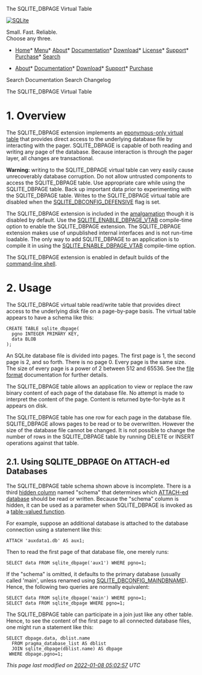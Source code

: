 




The SQLITE\_DBPAGE Virtual Table




[![SQLite](images/sqlite370_banner.gif)](index.html)


Small. Fast. Reliable.  
Choose any three.


* [Home](index.html)* [Menu](javascript:void(0))* [About](about.html)* [Documentation](docs.html)* [Download](download.html)* [License](copyright.html)* [Support](support.html)* [Purchase](prosupport.html)* [Search](javascript:void(0))




* [About](about.html)* [Documentation](docs.html)* [Download](download.html)* [Support](support.html)* [Purchase](prosupport.html)






Search Documentation
Search Changelog










The SQLITE\_DBPAGE Virtual Table


# 1\. Overview



The SQLITE\_DBPAGE extension implements an [eponymous\-only virtual table](vtab.html#epoonlyvtab) that
provides direct access to the underlying database file by interacting
with the pager. SQLITE\_DBPAGE is capable of both reading and writing any
page of the database. Because interaction is through the pager layer, all
changes are transactional.




**Warning:** writing to the SQLITE\_DBPAGE virtual table can very easily
cause unrecoverably database corruption. Do not allow untrusted components
to access the SQLITE\_DBPAGE table. Use appropriate care while using the
SQLITE\_DBPAGE table. Back up important data prior to experimenting with the
SQLITE\_DBPAGE table. Writes to the SQLITE\_DBPAGE virtual table are
disabled when the [SQLITE\_DBCONFIG\_DEFENSIVE](c3ref/c_dbconfig_defensive.html#sqlitedbconfigdefensive) flag is set.




The SQLITE\_DBPAGE extension is included in the [amalgamation](amalgamation.html) though 
it is disabled
by default. Use the [SQLITE\_ENABLE\_DBPAGE\_VTAB](compile.html#enable_dbpage_vtab) compile\-time option to enable
the SQLITE\_DBPAGE extension. The SQLITE\_DBPAGE extension makes use of
unpublished internal interfaces and is not run\-time loadable. The only way
to add SQLITE\_DBPAGE to an application is to compile it in using the
[SQLITE\_ENABLE\_DBPAGE\_VTAB](compile.html#enable_dbpage_vtab) compile\-time option.




The SQLITE\_DBPAGE extension is enabled in default builds
of the [command\-line shell](cli.html).



# 2\. Usage



The SQLITE\_DBPAGE virtual table read/write table that provides direct
access to the underlying disk file on a page\-by\-page basis. The
virtual table appears to have a schema like this:




```
CREATE TABLE sqlite_dbpage(
  pgno INTEGER PRIMARY KEY,
  data BLOB
);

```


An SQLite database file is divided into pages.
The first page is 1, the second page is 2, and so forth.
There is no page 0\.
Every page is the same size.
The size of every page is a power of 2 between 512 and 65536\.
See the [file format](fileformat2.html) documentation for further details.




The SQLITE\_DBPAGE table allows an application to view or replace the
raw binary content of each page of the database file.
No attempt is made to interpret the content of the page.
Content is returned byte\-for\-byte as it appears on disk.




The SQLITE\_DBPAGE table has one row for each page in the database file.
SQLITE\_DBPAGE allows pages to be read or to be overwritten.
However the size of the database file cannot be changed. It is not
possible to change the number of rows in the SQLITE\_DBPAGE table by
running DELETE or INSERT operations against that table.



## 2\.1\. Using SQLITE\_DBPAGE On ATTACH\-ed Databases



The SQLITE\_DBPAGE table schema shown above is incomplete. There is
a third [hidden column](vtab.html#hiddencol) named "schema" that determines which
[ATTACH\-ed database](lang_attach.html) should be read or written. Because
the "schema" column is hidden, it can be used as a parameter when
SQLITE\_DBPAGE is invoked as a [table\-valued function](vtab.html#tabfunc2).




For example, suppose an additional database is attached to the 
database connection using a statement like this:




```
ATTACH 'auxdata1.db' AS aux1;

```


Then to read the first page of that database file, one merely runs:




```
SELECT data FROM sqlite_dbpage('aux1') WHERE pgno=1;

```


If the "schema" is omitted, it defaults to the primary database
(usually called 'main', unless renamed using [SQLITE\_DBCONFIG\_MAINDBNAME](c3ref/c_dbconfig_defensive.html#sqlitedbconfigmaindbname)).
Hence, the following two queries are normally equivalent:




```
SELECT data FROM sqlite_dbpage('main') WHERE pgno=1;
SELECT data FROM sqlite_dbpage WHERE pgno=1;

```


The SQLITE\_DBPAGE table can participate in a join just like any other
table. Hence, to see the content of the first page to all connected
database files, one might run a statement like this:




```
SELECT dbpage.data, dblist.name
  FROM pragma_database_list AS dblist
  JOIN sqlite_dbpage(dblist.name) AS dbpage
 WHERE dbpage.pgno=1;

```

*This page last modified on [2022\-01\-08 05:02:57](https://sqlite.org/docsrc/honeypot) UTC* 


